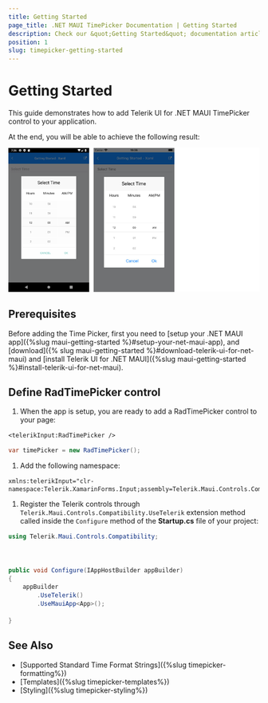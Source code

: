 ```yaml
---
title: Getting Started
page_title: .NET MAUI TimePicker Documentation | Getting Started
description: Check our &quot;Getting Started&quot; documentation article for Telerik TimePicker for .NET MAUI.
position: 1
slug: timepicker-getting-started
---
```


# Getting Started

This guide demonstrates how to add Telerik UI for .NET MAUI TimePicker control to your application.

At the end, you will be able to achieve the following result:

![RadTimePicker](images/timepicker_getting_started.png)

## Prerequisites

Before adding the Time Picker, first you need to [setup your .NET MAUI app]({%slug maui-getting-started %}#setup-your-net-maui-app), and [download]({% slug maui-getting-started %}#download-telerik-ui-for-net-maui) and [install Telerik UI for .NET MAUI]({%slug maui-getting-started %}#install-telerik-ui-for-net-maui).

## Define RadTimePicker control

1. When the app is setup, you are ready to add a RadTimePicker control to your page:

```XAML
<telerikInput:RadTimePicker />
```
```C#
var timePicker = new RadTimePicker();
```

1. Add the following namespace:

 ```XAML
xmlns:telerikInput="clr-namespace:Telerik.XamarinForms.Input;assembly=Telerik.Maui.Controls.Compatibility"  
 ```

1. Register the Telerik controls through `Telerik.Maui.Controls.Compatibility.UseTelerik` extension method called inside the `Configure` method of the **Startup.cs** file of your project:

```C#
using Telerik.Maui.Controls.Compatibility;

 

public void Configure(IAppHostBuilder appBuilder)
{
    appBuilder        
        .UseTelerik()
        .UseMauiApp<App>();
        
}              
```

## See Also

- [Supported Standard Time Format Strings]({%slug timepicker-formatting%})
- [Templates]({%slug timepicker-templates%})
- [Styling]({%slug timepicker-styling%})

